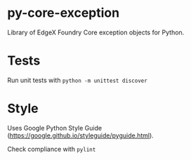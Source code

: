 # py-core-exception

Library of EdgeX Foundry Core exception objects for Python.

# Tests

Run unit tests with `python -m unittest discover`

# Style

Uses Google Python Style Guide (https://google.github.io/styleguide/pyguide.html).

Check compliance with `pylint`
